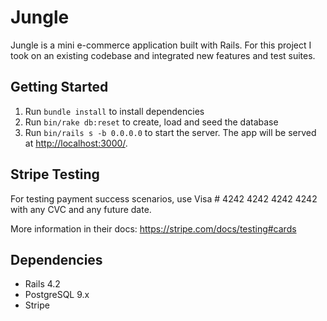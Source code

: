 # Jungle

Jungle is a mini e-commerce application built with Rails. For this project I took on an existing codebase and integrated new features and test suites.

## Getting Started

1. Run `bundle install` to install dependencies
4. Run `bin/rake db:reset` to create, load and seed the database
8. Run `bin/rails s -b 0.0.0.0` to start the server. The app will be served at <http://localhost:3000/>.

## Stripe Testing

For testing payment success scenarios, use Visa # 4242 4242 4242 4242 with any CVC and any future date.

More information in their docs: <https://stripe.com/docs/testing#cards>

## Dependencies

* Rails 4.2
* PostgreSQL 9.x
* Stripe